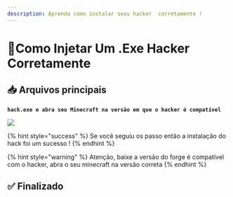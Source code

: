 ```yaml
---
description: Aprenda como instalar seus hacker  corretamente !
---
```


# 🐍Como Injetar Um .Exe Hacker Corretamente

## 📥 Arquivos principais

**`hack.exe e abra seu Minecraft na versão em que o hacker é compatível`**

![](../../.gitbook/assets/ghost-gggexe.gif)

{% hint style="success" %}
Se você seguiu os passo então a instalação do hack foi um sucesso !
{% endhint %}

{% hint style="warning" %}
Atenção, baixe a versão do forge é compatível com o hacker, abra o seu minecraft na versão correta
{% endhint %}

## ✅ Finalizado <a id="finalizado"></a>

